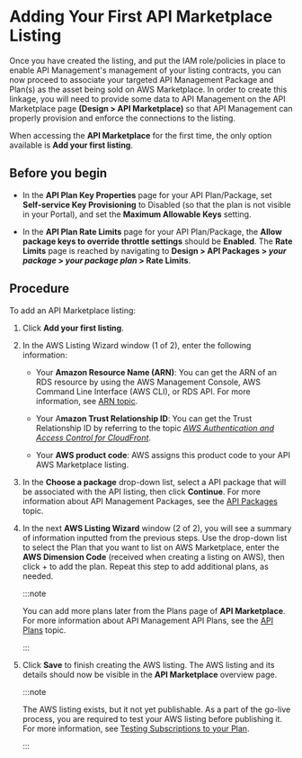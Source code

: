 ﻿---
sidebar_position: 1
---

# Adding Your First API Marketplace Listing

<head>
  <meta name="guidename" content="API Management"/>
  <meta name="context" content="GUID-c29b9b71-b9a9-41c2-86a3-da4bef162703"/>
</head>

Once you have created the listing, and put the IAM role/policies in place to enable API Management's management of your listing contracts, you can now proceed to associate your targeted API Management Package and Plan(s) as the asset being sold on AWS Marketplace. In order to create this linkage, you will need to provide some data to API Management on the API Marketplace page **(Design > API Marketplace)** so that API Management can properly provision and enforce the connections to the listing. 

When accessing the **API Marketplace** for the first time, the only option available is **Add your first listing**.

## Before you begin

- In the **API Plan Key Properties** page for your API Plan/Package, set **Self-service Key Provisioning** to Disabled (so that the plan is not visible in your Portal), and set the **Maximum Allowable Keys** setting.

- In the **API Plan Rate Limits** page for your API Plan/Package, the **Allow package keys to override throttle settings** should be **Enabled**. The **Rate Limits** page is reached by navigating to **Design > API Packages > *your package* > *your package plan* > Rate Limits**. 

## Procedure

To add an API Marketplace listing:

1. Click **Add your first listing**. 

2. In the AWS Listing Wizard window (1 of 2), enter the following information: 

   - Your **Amazon Resource Name (ARN)**: You can get the ARN of an RDS resource by using the AWS Management Console, AWS Command Line Interface (AWS CLI), or RDS API. For more information, see [ARN topic](https://docs.aws.amazon.com/AmazonRDS/latest/UserGuide/USER_Tagging.ARN.html). 

   - Your A**mazon Trust Relationship ID**: You can get the Trust Relationship ID by referring to the topic [*AWS Authentication and Access Control for CloudFront*](https://docs.aws.amazon.com/AmazonCloudFront/latest/DeveloperGuide/auth-and-access-control.html). 

   - Your **AWS product code**: AWS assigns this product code to your API AWS Marketplace listing. 

3. In the **Choose a package** drop-down list, select a API package that will be associated with the API listing, then click **Continue**. For more information about API Management Packages, see the [API Packages](../../../DesignControls/APIpackages/API_packages.md) topic. 

4. In the next **AWS Listing Wizard** window (2 of 2), you will see a summary of information inputted from the previous steps. Use the drop-down list to select the Plan that you want to list on AWS Marketplace, enter the **AWS Dimension Code** (received when creating a listing on AWS), then click + to add the plan. Repeat this step to add additional plans, as needed.

   :::note
   
   You can add more plans later from the Plans page of **API Marketplace**. For more information about API Management API Plans, see the [API Plans](../../../DesignControls/APIpackages/Creatingapiplans/Creating_api_plans.md) topic. 

   :::

5. Click **Save** to finish creating the AWS listing. The AWS listing and its details should now be visible in the **API Marketplace** overview page.

   :::note
   
   The AWS listing exists, but it not yet publishable. As a part of the go-live process, you are required to test your AWS listing before publishing it. For more information, see [Testing Subscriptions to your Plan](../Testing_subscriptions_to_your_plan.md). 

   :::

